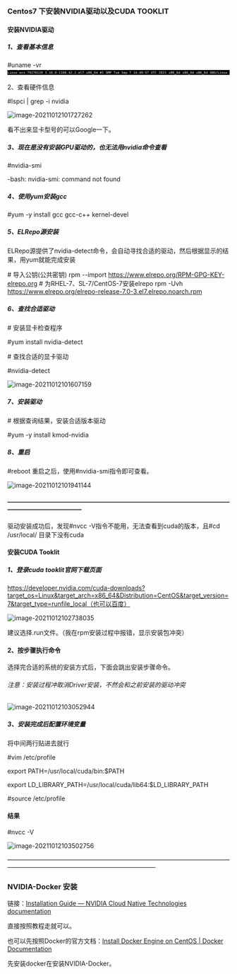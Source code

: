 ### Centos7 下安装NVIDIA驱动以及CUDA TOOKLIT

#### 安装NVIDIA驱动

#####  1、查看基本信息

#uname -vr
![image-20211012101746294](https://raw.githubusercontent.com/Z-JY-Alex/the_way_passed_by/master/images/image-20211012101746294.png)

2、查看硬件信息

#lspci | grep -i nvidia

![image-20211012101727262](https://raw.githubusercontent.com/Z-JY-Alex/the_way_passed_by/master/images\image-20211012101727262.png)

看不出来显卡型号的可以Google一下。

##### 3、现在是没有安装GPU驱动的，也无法用nvidia命令查看

#nvidia-smi

-bash: nvidia-smi: command not found

##### 4、使用yum安装gcc

#yum -y install gcc gcc-c++ kernel-devel

##### 5、ELRepo源安装

ELRepo源提供了nvidia-detect命令，会自动寻找合适的驱动，然后根据显示的结果，用yum就能完成安装

\# 导入公钥(公共密钥)
rpm --import https://www.elrepo.org/RPM-GPG-KEY-elrepo.org
\# 为RHEL-7、SL-7/CentOS-7安装elrepo
rpm -Uvh https://www.elrepo.org/elrepo-release-7.0-3.el7.elrepo.noarch.rpm

##### 6、查找合适驱动

\# 安装显卡检查程序

#yum install nvidia-detect  

\# 查找合适的显卡驱动

#nvidia-detect

![image-20211012101607159](https://raw.githubusercontent.com/Z-JY-Alex/the_way_passed_by/master/images\image-20211012101607159.png)

##### 7、安装驱动

\# 根据查询结果，安装合适版本驱动

#yum -y install kmod-nvidia

##### 8、重启

#reboot
重启之后，使用#nvidia-smi指令即可查看。

![image-20211012101941144](https://raw.githubusercontent.com/Z-JY-Alex/the_way_passed_by/master/images\image-20211012101941144.png)





#### ————————————————————————————————————————————————

驱动安装成功后，发现#nvcc -V指令不能用，无法查看到cuda的版本，且#cd /usr/local/ 目录下没有cuda

#### 安装CUDA Tooklit

##### 1、登录cuda tooklit官网下载页面

https://developer.nvidia.com/cuda-downloads?target_os=Linux&target_arch=x86_64&Distribution=CentOS&target_version=7&target_type=runfile_local（也可以百度）

![image-20211012102738035](https://raw.githubusercontent.com/Z-JY-Alex/the_way_passed_by/master/images\image-20211012102738035.png)

建议选择.run文件。（我在rpm安装过程中报错，显示安装包冲突）

#### 2、按步骤执行命令

选择完合适的系统的安装方式后，下面会跳出安装步骤命令。

###### 注意：安装过程冲取消Driver安装，不然会和之前安装的驱动冲突

![image-20211012103052944](https://raw.githubusercontent.com/Z-JY-Alex/the_way_passed_by/master/images\image-20211012103052944.png)

##### 3、安装完成后配置环境变量

将中间两行贴进去就行

#vim /etc/profile

export PATH=/usr/local/cuda/bin:$PATH

export LD_LIBRARY_PATH=/usr/local/cuda/lib64:$LD_LIBRARY_PATH

#source /etc/profile

#### 结果

#nvcc -V

![image-20211012103502756](https://raw.githubusercontent.com/Z-JY-Alex/the_way_passed_by/master/images\image-20211012103502756.png)



————————————————————————————————————————————————————————————



### NVIDIA-Docker 安装

链接：[Installation Guide — NVIDIA Cloud Native Technologies documentation](https://docs.nvidia.com/datacenter/cloud-native/container-toolkit/install-guide.html#installing-on-centos-7-8)

直接按照教程走就可以。

也可以先按照Docker的官方文档：[Install Docker Engine on CentOS | Docker Documentation](https://docs.docker.com/engine/install/centos/)

先安装docker在安装NVIDIA-Docker。

